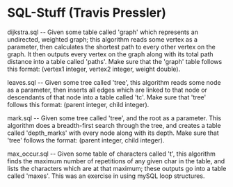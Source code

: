 SQL-Stuff (Travis Pressler)
=========

dijkstra.sql  -- Given some table called 'graph' which represents an undirected, weighted graph; this algorithm reads 
                 some vertex as a parameter, then calculates the shortest path to every other vertex on the graph.
                 It then outputs every vertex on the graph along with its total path distance into a table called 
                 'paths'. Make sure that the 'graph' table follows this format: 
                 (vertex1 integer, vertex2 integer, weight double).

leaves.sql    -- Given some tree called 'tree', this algorithm reads some node as a parameter, then inserts all edges
                 which are linked to that node or descendants of that node into a table called 'tc'.  Make sure that 'tree' follows this format: 
                 (parent integer, child integer).

mark.sql      -- Given some tree called 'tree', and the root as a parameter. This algorithm does a breadth-first search through the tree, and 
                 creates a table called 'depth_marks' with every node along with its depth.
                 Make sure that 'tree' follows the format:
                 (parent integer, child integer).

max_occur.sql -- Given some table of characters called 't', this algorithm finds the maximum number of repetitions of 
                 any given char in the table, and lists the characters which are at that maximum; these outputs go into a 
                 table called 'maxes'.  This was an exercise in using mySQL loop structures.
